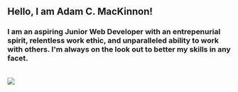 ## Hello, I am Adam C. MacKinnon! <br>
### I am an aspiring Junior Web Developer with an entrepenurial spirit, relentless work ethic, and unparalleled ability to work with others.  I'm always on the look out to better my skills in any facet.

<br>
<a href="https://github.com/AdamCMacKinnon">
  <img align="center" src="https://github-readme-stats.anuraghazra1.vercel.app/api/top-langs/?username=AdamCMacKinnon&layout=compact&theme=radical" />
</a>
